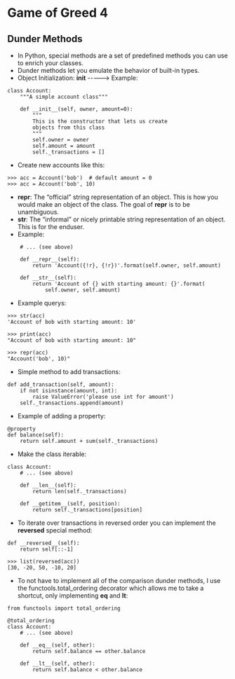 # Game of Greed 4 

## Dunder Methods
- In Python, special methods are a set of predefined methods you can use to enrich your classes.
- Dunder methods let you emulate the behavior of built-in types.
- Object Initialization: __init__ -----> Example:
```
class Account:
    """A simple account class"""

    def __init__(self, owner, amount=0):
        """
        This is the constructor that lets us create
        objects from this class
        """
        self.owner = owner
        self.amount = amount
        self._transactions = []
```
- Create new accounts like this: 
```
>>> acc = Account('bob')  # default amount = 0
>>> acc = Account('bob', 10)
```
- __repr__: The “official” string representation of an object. This is how you would make an object of the class. The goal of __repr__ is to be unambiguous.
- __str__: The “informal” or nicely printable string representation of an object. This is for the enduser.
- Example:
```
    # ... (see above)

    def __repr__(self):
        return 'Account({!r}, {!r})'.format(self.owner, self.amount)

    def __str__(self):
        return 'Account of {} with starting amount: {}'.format(
            self.owner, self.amount)
```
- Example querys: 
```
>>> str(acc)
'Account of bob with starting amount: 10'

>>> print(acc)
"Account of bob with starting amount: 10"

>>> repr(acc)
"Account('bob', 10)"
```
- Simple method to add transactions:
```
def add_transaction(self, amount):
    if not isinstance(amount, int):
        raise ValueError('please use int for amount')
    self._transactions.append(amount)
```
- Example of adding a property:
```
@property
def balance(self):
    return self.amount + sum(self._transactions)
```
- Make the class iterable:
```
class Account:
    # ... (see above)

    def __len__(self):
        return len(self._transactions)

    def __getitem__(self, position):
        return self._transactions[position]
```
- To iterate over transactions in reversed order you can implement the __reversed__ special method:
```
def __reversed__(self):
    return self[::-1]

>>> list(reversed(acc))
[30, -20, 50, -10, 20]
```
- To not have to implement all of the comparison dunder methods, I use the functools.total_ordering decorator which allows me to take a shortcut, only implementing __eq__ and __lt__:
```
from functools import total_ordering

@total_ordering
class Account:
    # ... (see above)

    def __eq__(self, other):
        return self.balance == other.balance

    def __lt__(self, other):
        return self.balance < other.balance
```


